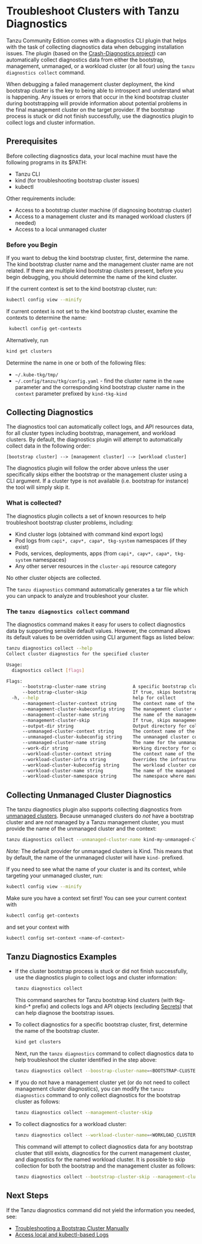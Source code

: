 # Troubleshoot Clusters with Tanzu Diagnostics

Tanzu Community Edition comes with a diagnostics CLI plugin that helps with the task of collecting diagnostics data when debugging installation issues.  The plugin (based on the [Crash-Diagnostics project](https://github.com/vmware-tanzu/crash-diagnostics)) can automatically collect diagnostics data from either the bootstrap, management, unmanaged, or a workload cluster (or all four) using the `tanzu diagnostics collect` command.

When debugging a failed management cluster deployment, the kind bootstrap cluster is the key to being able to introspect and understand what is happening. Any issues or errors that occur in the kind bootstrap cluster during bootstrapping will provide information about potential problems in the final management cluster on the target provider. If the bootstrap process is stuck or did not finish successfully, use the diagnostics plugin to collect logs and cluster information.

## Prerequisites

Before collecting diagnostics data, your local machine must have the following programs in its $PATH:

* Tanzu CLI
* kind (for troubleshooting bootstrap cluster issues)
* kubectl

Other requirements include:

* Access to a bootstrap cluster machine (if diagnosing bootstrap cluster)
* Access to a management cluster and its managed workload clusters (if needed)
* Access to a local unmanaged cluster

### Before you Begin

If you want to debug the kind bootstrap cluster, first, determine the name. The kind bootstrap cluster name and the management cluster name are not related. If there are multiple kind bootstrap clusters present, before you begin debugging, you should determine the name of the kind cluster.

If the current context is set to the kind bootstrap cluster, run:

```sh
kubectl config view --minify
```

If current context is not set to the kind bootstrap cluster, examine the contexts to determine the name:

```sh
 kubectl config get-contexts
```

Alternatively, run

```sh
kind get clusters
```

Determine the name in one or both of the following files:

* `~/.kube-tkg/tmp/`
* `~/.config/tanzu/tkg/config.yaml` -  find the cluster name in the `name` parameter and the corresponding kind bootstrap cluster name in the `context` parameter prefixed by `kind-tkg-kind`

## Collecting Diagnostics

The diagnostics tool can automatically collect logs, and API resources data, for all cluster types including bootstrap, management, and workload clusters.  By default, the diagnostics plugin will attempt to automatically collect data in the following order:

```text
[bootstrap cluster] --> [management cluster] --> [workload cluster]
```

The diagnostics plugin will follow the order above unless the user specifically skips either the bootstrap or the management cluster using a CLI argument. If a cluster type is not available (i.e. bootstrap for instance) the tool will simply skip it.

### What is collected?

The diagnostics plugin collects a set of known resources to help troubleshoot bootstrap cluster problems, including:

* Kind cluster logs (obtained with command kind export logs)
* Pod logs from `capi*, capv*, capa*, tkg-system` namespaces (if they exist)
* Pods, services, deployments, apps (from `capi*, capv*, capa*, tkg-system` namespaces)
* Any other server resources in the `cluster-api` resource category

No other cluster objects are collected.

The `tanzu diagnostics` command automatically generates a tar file which you can unpack to analyze and troubleshoot your cluster.

### The `tanzu diagnostics collect` command

The diagnostics command makes it easy for users to collect diagnostics data by supporting sensible default values. However, the command allows its default values to be overridden using CLI argument flags as listed below:

```sh
tanzu diagnostics collect --help
Collect cluster diagnostics for the specified cluster

Usage:
  diagnostics collect [flags]

Flags:
      --bootstrap-cluster-name string          A specific bootstrap cluster to diagnose
      --bootstrap-cluster-skip                 If true, skips bootstrap cluster diagnostics
  -h, --help                                   help for collect
      --management-cluster-context string      The context name of the management cluster
      --management-cluster-kubeconfig string   The management cluster config file (required)
      --management-cluster-name string         The name of the management cluster (required)
      --management-cluster-skip                If true, skips management cluster diagnostics
      --output-dir string                      Output directory for collected bundle (default "./")
      --unmanaged-cluster-context string       The context name of the unmanaged cluster
      --unmanaged-cluster-kubeconfig string    The unmanaged cluster config file (required) (default "${HOME}/.kube/config")
      --unmanaged-cluster-name string          The name for the unmanaged cluster (required)
      --work-dir string                        Working directory for collected data (default "${HOME}/.config/tanzu/diagnostics")
      --workload-cluster-context string        The context name of the workload cluster
      --workload-cluster-infra string          Overrides the infrastructure type for the managed cluster (i.e. aws, azure, vsphere, etc) (default "docker")
      --workload-cluster-kubeconfig string     The workload cluster config file
      --workload-cluster-name string           The name of the managed cluster for which to collect diagnostics (required)
      --workload-cluster-namespace string      The namespace where managed workload resources are stored (default "default")
```

## Collecting Unmanaged Cluster Diagnostics

The tanzu diagnostics plugin also supports collecting diagnostics from [unmanaged clusters](glossary/#unmanaged-cluster).
Because unmanaged clusters do _not_ have a bootstrap cluster and are _not_ managed by a Tanzu management cluster, you must provide the name of the unmanaged cluster and the context:

```sh
tanzu diagnostics collect --unmanaged-cluster-name kind-my-unmanaged-cluster --unmanaged-cluster-context kind-my-unmanaged-cluster
```

_Note:_ The default provider for unmanaged clusters is Kind. This means that by default, the name of the unmanaged cluster will have `kind-` prefixed.

If you need to see what the name of your cluster is and its context, while targeting your unmanaged cluster, run:

```sh
kubectl config view --minify
```

Make sure you have a context set first! You can see your current context with

```sh
kubectl config get-contexts
```

and set your context with

```sh
kubectl config set-context <name-of-context>
```

## Tanzu Diagnostics Examples

* If the cluster bootstrap process is stuck or did not finish successfully, use the diagnostics plugin to collect logs and cluster information:

    ```sh
    tanzu diagnostics collect
    ```

    This command searches for Tanzu bootstrap kind clusters (with tkg-kind-* prefix) and collects logs and API objects (excluding [Secrets](https://kubernetes.io/docs/concepts/configuration/secret)) that can help diagnose the bootstrap issues.

* To collect diagnostics for a specific bootstrap cluster, first, determine the name of the bootstrap cluster.

    ```sh
    kind get clusters
    ```

    Next, run the `tanzu diagnostics` command to collect diagnostics data to help troubleshoot the cluster identified in the step above:

    ```sh
    tanzu diagnostics collect --boostrap-cluster-name=<BOOTSTRAP-CLUSTER-NAME>
    ```

* If you do not have a management cluster yet (or do not need to collect management cluster diagnostics), you can modify the `tanzu diagnostics` command to only collect diagnostics for the bootstrap cluster as follows:

    ```sh
    tanzu diagnostics collect --management-cluster-skip
    ```

* To collect diagnostics for a workload cluster:

  ```sh
  tanzu diagnostics collect --workload-cluster-name=<WORKLOAD_CLUSTER_NAME>
  ```

  This command will attempt to collect diagnostics data for any bootstrap cluster that still exists, diagnostics for the current management cluster, and diagnostics for the named workload cluster.  It is possible to skip collection for both the bootstrap and the management cluster as follows:

  ```sh
  tanzu diagnostics collect --bootstrap-cluster-skip --management-cluster-skip --workload-cluster-name=<WORKLOAD_CLUSTER_NAME>

## Next Steps

If the Tanzu diagnostics command did not yield the information you needed, see:

* [Troubleshooting a Bootstrap Cluster Manually](ts-manually)
* [Access local and kubectl-based Logs](logs)
